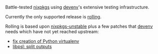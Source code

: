 Battle-tested [nixpkgs](https://github.com/NixOS/nixpkgs) using [devenv](https://devenv.sh/)'s extensive testing infrastructure.

Currently the only supported release is [rolling](https://github.com/cachix/devenv-nixpkgs/tree/rolling).

Rolling is based upon [nixpkgs-unstable](https://github.com/NixOS/nixpkgs/tree/nixpkgs-unstable)
plus a few patches that [devenv](https://github.com/cachix/devenv) needs which have not yet reached upstream:

- [fix creation of Python virtualenv](https://github.com/NixOS/nixpkgs/pull/275701)
- [libpsl: split outputs](https://github.com/NixOS/nixpkgs/pull/292260)
